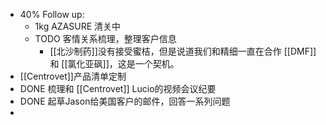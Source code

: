 - 40% Follow up:
	- 1kg AZASURE 清关中
	- TODO 客情关系梳理，整理客户信息
		- [[北沙制药]]没有接受蜜桔，但是说道我们和精细一直在合作 [[DMF]] 和 [[氯化亚砜]]，这是一个契机。
- [[Centrovet]]产品清单定制
- DONE 梳理和 [[Centrovet]] Lucio的视频会议纪要
- DONE 起草Jason给美国客户的邮件，回答一系列问题
-
